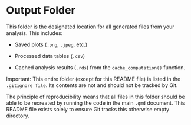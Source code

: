 # Output Folder

This folder is the designated location for all generated files from your analysis. This includes:

  - Saved plots (`.png`, `.jpeg`, etc.)

  - Processed data tables (`.csv`)

  - Cached analysis results (`.rds`) from the `cache_computation()` function.

Important: This entire folder (except for this README file) is listed in the `.gitignore file`. Its contents are not and should not be tracked by Git.

The principle of reproducibility means that all files in this folder should be able to be recreated by running the code in the main `.qmd` document. This README file exists solely to ensure Git tracks this otherwise empty directory.
